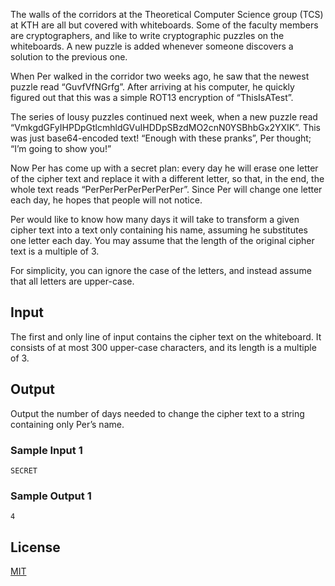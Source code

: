 The walls of the corridors at the Theoretical Computer Science group (TCS) at KTH are all but covered with whiteboards. Some of the faculty members are cryptographers, and like to write cryptographic puzzles on the whiteboards. A new puzzle is added whenever someone discovers a solution to the previous one.

When Per walked in the corridor two weeks ago, he saw that the newest puzzle read “GuvfVfNGrfg”. After arriving at his computer, he quickly figured out that this was a simple ROT13 encryption of “ThisIsATest”.

The series of lousy puzzles continued next week, when a new puzzle read
“VmkgdGFyIHPDpGtlcmhldGVuIHDDpSBzdMO2cnN0YSBhbGx2YXIK”. This was just base64-encoded text! “Enough with these pranks”, Per thought; “I’m going to show you!”

Now Per has come up with a secret plan: every day he will erase one letter of the cipher text and replace it with a different letter, so that, in the end, the whole text reads “PerPerPerPerPerPerPer”. Since Per will change one letter each day, he hopes that people will not notice.

Per would like to know how many days it will take to transform a given cipher text into a text only containing his name, assuming he substitutes one letter each day. You may assume that the length of the original cipher text is a multiple of 3.

For simplicity, you can ignore the case of the letters, and instead assume that all letters are upper-case.

## Input
The first and only line of input contains the cipher text on the whiteboard. It consists of at most 300 upper-case characters, and its length is a multiple of 3.

## Output
Output the number of days needed to change the cipher text to a string containing only Per’s name.

### Sample Input 1
```
SECRET
```

### Sample Output 1
```
4
```

## License
[MIT](https://choosealicense.com/licenses/mit/)
